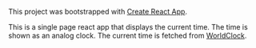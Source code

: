This project was bootstrapped with [Create React App](https://github.com/facebook/create-react-app).

This is a single page react app that displays the current time. The time is shown as an analog clock. The current time is fetched from [WorldClock](http://worldclockapi.com).